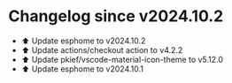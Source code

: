 # Changelog since v2024.10.2
- ⬆️ Update esphome to v2024.10.2 
- ⬆️ Update actions/checkout action to v4.2.2 
- ⬆️ Update pkief/vscode-material-icon-theme to v5.12.0 
- ⬆️ Update esphome to v2024.10.1 
